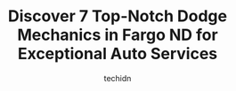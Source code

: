 ---
layout: ampstory
image: https://images.unsplash.com/photo-1632275227519-5a515f53272d?ixlib=rb-4.0.3&ixid=MnwxMjA3fDB8MHxwaG90by1wYWdlfHx8fGVufDB8fHx8&auto=format&fit=crop&w=640&h=853&q=80
author: techidn
featured: false
description: When it comes to finding reliable automotive experts in Fargo ND, USA, look no further than the 7 best Dodge Mechanic in the area. With their exceptional skills and dedication to providing t
title: Discover 7 Top-Notch Dodge Mechanics in Fargo ND for Exceptional Auto Services
cover:
   title: Discover 7 Top-Notch Dodge Mechanics in Fargo ND for Exceptional Auto Services
   subtitle: Rickpate
   background: https://images.unsplash.com/photo-1632275227519-5a515f53272d?ixlib=rb-4.0.3&ixid=MnwxMjA3fDB8MHxwaG90by1wYWdlfHx8fGVufDB8fHx8&auto=format&fit=crop&w=640&h=853&q=80

pages: 
 - layout: thirds
   top: <h1>#1 Skalickys Auto Repair</h1>
   bottom: "<p>I had a great experience with Skalickys Auto Repair, and without question they will be my go-to auto repair shop moving forward. Jesse, Mike, Dylan, and the rest of th</p>"
   background: https://www.knot35.com/toplist/wp-content/uploads/2023/06/best-dodge-mechanic-1-in-fargo-nd-1685837567.jpeg
   backgroundblur: true
 - layout: thirds
   top: <h1>#2 United Automotive Tech Center</h1>
   bottom: "<p>3232 28th St SW #5122, Fargo, ND 58104, United States</p>"
   background: https://www.knot35.com/toplist/wp-content/uploads/2023/06/best-dodge-mechanic-2-in-fargo-nd-1685837568.jpeg
   cta:
      link: https://www.knot35.com/toplist/discover-7-top-notch-dodge-mechanics-in-fargo-nd-for-exceptional-auto-services/
      text: Discover 7 Top-Notch Dodge Mechanics in Fargo ND for Exceptional Auto Services
 - layout: thirds
   top: <h1>#3 Adrians Autocare Center</h1>
   bottom: "<p>102 N University Dr, Fargo, ND 58102, United States</p>"
   background: https://www.knot35.com/toplist/wp-content/uploads/2023/06/best-dodge-mechanic-3-in-fargo-nd-1685837568.jpeg
   cta:
      link: https://www.knot35.com/toplist/discover-7-top-notch-dodge-mechanics-in-fargo-nd-for-exceptional-auto-services/
      text: Discover 7 Top-Notch Dodge Mechanics in Fargo ND for Exceptional Auto Services
 - layout: thirds
   top: <h1>#4 Elite Automotive Center</h1>
   bottom: "<p>3201 39th St S, Fargo, ND 58104, United States</p>"
   background: https://images.unsplash.com/photo-1608411404720-c8f0417bcdba?ixlib=rb-4.0.3&ixid=MnwxMjA3fDB8MHxwaG90by1wYWdlfHx8fGVufDB8fHx8&auto=format&fit=crop&w=640&h=853&q=80
   cta:
      link: https://www.knot35.com/toplist/discover-7-top-notch-dodge-mechanics-in-fargo-nd-for-exceptional-auto-services/
      text: Discover 7 Top-Notch Dodge Mechanics in Fargo ND for Exceptional Auto Services
 - layout: thirds
   top: <h1>#5 I-29 Automotive Service & Towing</h1>
   bottom: "<p>3523 Main Ave, Fargo, ND 58103, United States</p>"
   background: https://images.unsplash.com/photo-1496096265110-f83ad7f96608?ixlib=rb-4.0.3&ixid=MnwxMjA3fDB8MHxwaG90by1wYWdlfHx8fGVufDB8fHx8&auto=format&fit=crop&w=640&h=853&q=80
   cta:
      link: https://www.knot35.com/toplist/discover-7-top-notch-dodge-mechanics-in-fargo-nd-for-exceptional-auto-services/
      text: Discover 7 Top-Notch Dodge Mechanics in Fargo ND for Exceptional Auto Services
 - layout: thirds
   top: <h1>#6 Auto Doctors, LLC, West Fargo</h1>
   bottom: "<p>415 Christianson Dr W, West Fargo, ND 58078, United States</p>"
   background: https://images.unsplash.com/photo-1580610447943-1bfbef5efe07?ixlib=rb-4.0.3&ixid=MnwxMjA3fDB8MHxwaG90by1wYWdlfHx8fGVufDB8fHx8&auto=format&fit=crop&w=640&h=853&q=80
   cta:
      link: https://www.knot35.com/toplist/discover-7-top-notch-dodge-mechanics-in-fargo-nd-for-exceptional-auto-services/
      text: Discover 7 Top-Notch Dodge Mechanics in Fargo ND for Exceptional Auto Services
 - layout: thirds
   top: <h1>#7 Bruns Automotive</h1>
   bottom: "<p>3405 Main Ave Suite C, Fargo, ND 58103, United States</p>"
   background: https://images.unsplash.com/photo-1489694553447-4c9339da310d?ixlib=rb-4.0.3&ixid=MnwxMjA3fDB8MHxwaG90by1wYWdlfHx8fGVufDB8fHx8&auto=format&fit=crop&w=640&h=853&q=80
   cta:
      link: https://www.knot35.com/toplist/discover-7-top-notch-dodge-mechanics-in-fargo-nd-for-exceptional-auto-services/
      text: Discover 7 Top-Notch Dodge Mechanics in Fargo ND for Exceptional Auto Services
 - layout: thirds
   middle: Continue reading...
   background: https://images.unsplash.com/photo-1618005182384-a83a8bd57fbe?ixlib=rb-4.0.3&ixid=MnwxMjA3fDB8MHxwaG90by1wYWdlfHx8fGVufDB8fHx8&auto=format&fit=crop&w=640&h=853&q=80
   cta:
      link: https://www.knot35.com/toplist/discover-7-top-notch-dodge-mechanics-in-fargo-nd-for-exceptional-auto-services/
      text: Discover 7 Top-Notch Dodge Mechanics in Fargo ND for Exceptional Auto Services
      
---